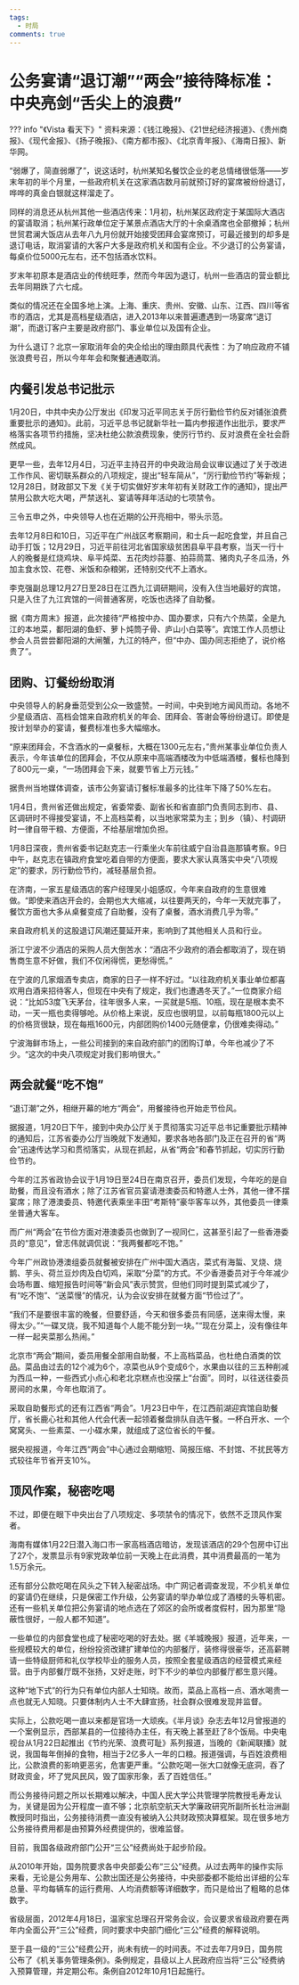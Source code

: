 ```yaml
---
tags:
  - 时局
comments: true
---
```


# 公务宴请“退订潮”“两会”接待降标准：中央亮剑“舌尖上的浪费”

??? info "《Vista 看天下》"
    资料来源：《钱江晚报》、《21世纪经济报道》、《贵州商报》、《现代金报》、《扬子晚报》、《南方都市报》、《北京青年报》、《海南日报》、新华网。

“弱爆了，简直弱爆了”，说这话时，杭州某知名餐饮企业的老总情绪很低落——岁末年初的半个月里，一些政府机关在这家酒店数月前就预订好的宴席被纷纷退订，哗哗的真金白银就这样溜走了。

同样的消息还从杭州其他一些酒店传来：1月初，杭州某区政府定于某国际大酒店的宴请取消；杭州某行政单位定于某景点酒店大厅的十余桌酒席也全部撤掉；杭州世贸君澜大饭店从去年八九月份就开始接受团拜会宴席预订，可最近接到的却多是退订电话，取消宴请的大客户大多是政府机关和国有企业。不少退订的公务宴请，每桌价位5000元左右，还不包括酒水饮料。

岁末年初原本是酒店业的传统旺季，然而今年因为退订，杭州一些酒店的营业额比去年同期跌了六七成。

类似的情况还在全国多地上演。上海、重庆、贵州、安徽、山东、江西、四川等省市的酒店，尤其是高档星级酒店，进入2013年以来普遍遭遇到一场宴席“退订潮”，而退订客户主要是政府部门、事业单位以及国有企业。

为什么退订？北京一家取消年会的央企给出的理由颇具代表性：为了响应政府不铺张浪费号召，所以今年年会和聚餐通通取消。

## 内餐引发总书记批示

1月20日，中共中央办公厅发出《印发习近平同志关于厉行勤俭节约反对铺张浪费重要批示的通知》。此前，习近平总书记就新华社一篇内参报道作出批示，要求严格落实各项节约措施，坚决杜绝公款浪费现象，使厉行节约、反对浪费在全社会蔚然成风。

更早一些，去年12月4日，习近平主持召开的中央政治局会议审议通过了关于改进工作作风、密切联系群众的八项规定，提出“轻车简从”，“厉行勤俭节约”等新规；12月28日，财政部又下发《关于切实做好岁末年初有关财政工作的通知》，提出严禁用公款大吃大喝，严禁送礼、宴请等拜年活动的七项禁令。

三令五申之外，中央领导人也在近期的公开亮相中，带头示范。

去年12月8日和10日，习近平在广州战区考察期间，和士兵一起吃食堂，并且自己动手打饭；12月29日，习近平前往河北省国家级贫困县阜平县考察，当天一行十人的晚餐是红烧鸡块、阜平炖菜、五花肉炒蒜薹、拍蒜茼蒿、猪肉丸子冬瓜汤，外加主食水饺、花卷、米饭和杂粮粥，还特别交代不上酒水。

李克强副总理12月27日至28日在江西九江调研期间，没有入住当地最好的宾馆，只是入住了九江宾馆的一间普通客房，吃饭也选择了自助餐。

据《南方周末》报道，此次接待“严格按中办、国办要求，只有六个热菜，全是九江的本地菜，鄱阳湖的鱼虾、萝卜炖筒子骨、庐山小白菜等”。宾馆工作人员想让参会人员尝尝鄱阳湖的大闸蟹，九江的特产，但“中办、国办同志拒绝了，说价格贵了”。

## 团购、订餐纷纷取消

中央领导人的躬身垂范受到公众一致盛赞。一时间，中央到地方闻风而动。各地不少星级酒店、高档会馆来自政府机关的年会、团拜会、答谢会等纷纷退订。即使是按计划举办的宴请，餐费标准也多大幅缩水。

“原来团拜会，不含酒水的一桌餐标，大概在1300元左右，”贵州某事业单位负责人表示，今年该单位的团拜会，不仅从原来中高端酒楼改为中低端酒楼，餐标也降到了800元一桌，“一场团拜会下来，就要节省上万元钱。”

据贵州当地媒体调查，该市公务宴请订餐标准最多的比往年下降了50%左右。

1月4日，贵州省还做出规定，省委常委、副省长和省直部门负责同志到市、县、区调研时不得接受宴请，不上高档菜肴，以当地家常菜为主；到乡（镇）、村调研时一律自带干粮、方便面，不给基层增加负担。

1月8日深夜，贵州省委书记赵克志一行乘坐火车前往威宁自治县迤那镇考察。9日中午，赵克志在镇政府食堂吃着自带的方便面，要求大家认真落实中央“八项规定”的要求，厉行勤俭节约，减轻基层负担。

在济南，一家五星级酒店的客户经理吴小姐感叹，今年来自政府的生意很难做。“即使来酒店开会的，会期也大大缩减，以往要两天的，今年一天就完事了，餐饮方面也大多从桌餐变成了自助餐，没有了桌餐，酒水消费几乎为零。”

来自政府机关的这股退订风潮还蔓延开来，影响到了其他相关人员和行业。

浙江宁波不少酒店的采购人员大倒苦水：“酒店不少政府的酒会都取消了，现在销售商生意不好做，我们不仅闲得慌，更愁得慌。”

在宁波的几家烟酒专卖店，商家的日子一样不好过。“以往政府机关事业单位都喜欢用白酒来招待客人，但现在中央有了规定，我们也遭遇冬天了。”一位商家介绍说：“比如53度飞天茅台，往年很多人来，一买就是5瓶、10瓶，现在是根本卖不动，一天一瓶也卖得够呛。从价格上来说，反应也很明显，以前每瓶1800元以上的价格货很缺，现在每瓶1600元，内部团购价1400元随便拿，仍很难卖得动。”

宁波海鲜市场上，一些公司接到的来自政府部门的团购订单，今年也减少了不少。“这次的中央八项规定对我们影响很大。”

## 两会就餐“吃不饱”

“退订潮”之外，相继开幕的地方“两会”，用餐接待也开始走节俭风。

据报道，1月20日下午，接到中央办公厅关于贯彻落实习近平总书记重要批示精神的通知后，江苏省委办公厅当晚就下发通知，要求各地各部门及正在召开的省“两会”迅速传达学习和贯彻落实，从现在抓起，从省“两会”和春节抓起，切实厉行勤俭节约。

今年的江苏省政协会议于1月19日至24日在南京召开，委员们发现，今年吃的是自助餐，而且没有酒水；除了江苏省官员宴请港澳委员和特邀人士外，其他一律不摆宴席；除了港澳委员、特邀代表乘坐丰田“考斯特”豪华客车以外，其他委员一律乘坐普通大客车。

而广州“两会”在节俭方面对港澳委员也做到了一视同仁，这甚至引起了一些香港委员的“意见”，曾志伟就调侃说：“我两餐都吃不饱。”

今年广州政协港澳组委员就餐被安排在广州中国大酒店，菜式有海蜇、叉烧、烧鹅、芋头、荷兰豆炒肉及白切鸡，采取“分菜”的方式。不少香港委员对于今年减少会场布置、缩短报告时间等“新会风”表示赞赏，但他们同时提到菜式减少了，有“吃不饱”、“送菜慢”的情况，认为会议安排在就餐方面“节俭过了”。

“我们不是要很丰富的晚餐，但要舒适，今天和很多委员有同感，送来得太慢，来得太少。”“一碟叉烧，我不知道每个人能不能分到一块。”“现在分菜上，没有像往年一样一起夹菜那么热闹。”

北京市“两会”期间，委员用餐全部用自助餐，不上高档菜品，也杜绝白酒类的饮品。菜品由过去的12个减为6个，凉菜也从9个变成6个，水果由以往的三五种削减为西瓜一种，一些西式小点心和老北京糕点也没摆上“台面”。同时，以往送往委员房间的水果，今年也取消了。

采取自助餐形式的还有江西省“两会”。1月23日中午，在江西前湖迎宾馆自助餐厅，省长鹿心社和其他人代会代表一起领着餐盘排队自选午餐。一杯白开水、一个窝窝头、一些素菜、一小碟水果，就组成了这位省长的午餐。

据央视报道，今年江西“两会”中心通过会期缩短、简报压缩、不封馆、不扰民等方式较往年节省开支10%。

## 顶风作案，秘密吃喝

不过，即便在眼下中央出台了八项规定、多项禁令的情况下，依然不乏顶风作案者。

海南有媒体1月22日潜入海口市一家高档酒店暗访，发现该酒店的29个包房中订出了27个，发票显示有9家党政单位前一天晚上在此消费，其中消费最高的一笔为1.5万余元。

还有部分公款吃喝在风头之下转入秘密战场。中广网记者调查发现，不少机关单位的宴请仍在继续，只是保密工作升级，公务宴请的举办单位成了酒楼的头等机密。还有一些机关单位把公务宴请的地点选在了郊区的会所或者度假村，因为那里“隐蔽性很好，一般人都不知道”。

一些单位的内部食堂也成了秘密吃喝的好去处。据《羊城晚报》报道，近年来，一些规模较大的单位，纷纷投资改建扩建单位的内部餐厅，装修得很豪华，还高薪聘请一些特级厨师和礼仪学校毕业的服务人员，按照全套星级酒店的经营模式来经营。由于内部餐厅既不张扬，又好走账，时下不少的单位内部餐厅都生意兴隆。

这种“地下式”的行为只有单位内部人士知晓。故而，菜品上高档一点、酒水喝贵一点也就无人知晓。只要体制内人士不大肆宣扬，社会群众很难发现并监督。

实际上，公款吃喝一直以来都是官场一大顽疾。《半月谈》杂志去年12月曾报道的一个案例显示，西部某县的一位接待办主任，有天晚上甚至赶了8个饭局。中央电视台从1月22日起推出《节约光荣、浪费可耻》系列报道，当晚的《新闻联播》就说，我国每年倒掉的食物，相当于2亿多人一年的口粮。报道强调，与百姓浪费相比，公款浪费的影响更恶劣，危害更严重。“公款吃喝一张大口就像无底洞，吞了财政资金，坏了党风民风，毁了国家形象，丢了百姓信任。”

而公务接待问题之所以长期难以解决，中国人民大学公共管理学院教授毛寿龙认为，关键是因为公开程度一直不够；北京航空航天大学廉政研究所副所长杜治洲副教授同时指出，公务接待消费一直没有被纳入公共财政预决算框架。现在很多地方公务接待费用都是由预算外经费提供的，很难监督。

目前，我国各级政府部门公开“三公”经费尚处于起步阶段。

从2010年开始，国务院要求各中央部委公布“三公”经费。从过去两年的操作实际来看，无论是公务用车、公款出国还是公务接待，中央部委都不能给出详细的公车总量、平均每辆车的运行费用、人均消费额等详细数字，而只是给出了粗略的总体数字。

省级层面，2012年4月18日，温家宝总理召开常务会议，会议要求省级政府要在两年内全面公开“三公”经费，同时要求中央部门细化“三公”经费的解释说明。

至于县一级的“三公”经费公开，尚未有统一的时间表。不过去年7月9日，国务院公布了《机关事务管理条例》。条例规定，县级以上人民政府应当将“三公”经费纳入预算管理，并定期公布。条例自2012年10月1日起施行。
